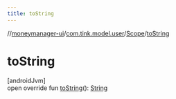 ```yaml
---
title: toString
---
```

//[moneymanager-ui](../../../index.html)/[com.tink.model.user](../index.html)/[Scope](index.html)/[toString](to-string.html)



# toString



[androidJvm]\
open override fun [toString](to-string.html)(): [String](https://kotlinlang.org/api/latest/jvm/stdlib/kotlin/-string/index.html)




